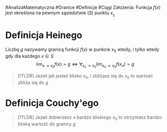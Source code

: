 #AnalizaMatematyczna #Granice #Definicje #Ciągi
Założenia: Funkcja $f(x)$ jest określona na pewnym sąsiedztwie ($S$) punktu $x_{_{0}}$
# Definicja Heinego
Liczbę $g$ nazywamy granicą funkcji $f(x)$ w punkcie $x_{0}$ wtedy, i tylko wtedy gdy dla każdego $x \in S$
$$
\lim_{ x \to x_{0} } f(x) = g \iff \forall _{x_{n} \to x_{0}} \lim_{ x_{n} \to x_{0} } f(x_{n}) = g  
$$

> [!TLDR]
> Jeżeli jak jesteś blisko $x_{0}$, i zbliżasz się do $x_{0}$ to wartość zbliża się do $g$
# Definicja Couchy'ego
> [!TLDR]
> Jeżeli dobierzesz $x$ bardzo bliskiego $x_{0}$ to otrzymasz bardzo bliską wartość do granicy $g$
